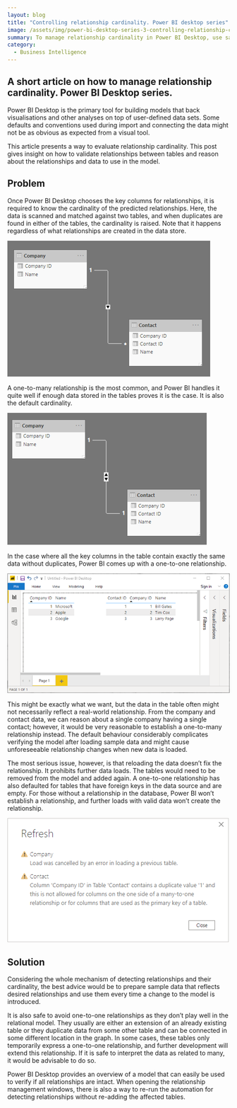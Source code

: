 ```yaml
---
layout: blog
title: "Controlling relationship cardinality. Power BI desktop series"
image: /assets/img/power-bi-desktop-series-3-controlling-relationship-cardinality.jpg
summary: To manage relationship cardinality in Power BI Desktop, use sample data reflecting desired relationships, avoid default one-to-one relationships if possible, and utilize the model overview for verifying and adjusting relationships as needed.
category:
  - Business Intelligence
---
```


## A short article on how to manage relationship cardinality. Power BI Desktop series.
Power BI Desktop is the primary tool for building models that back visualisations and other analyses on top of user-defined data sets. Some defaults and conventions used during import and connecting the data might not be as obvious as expected from a visual tool.

This article presents a way to evaluate relationship cardinality. This post gives insight on how to validate relationships between tables and reason about the relationships and data to use in the model.

## Problem
Once Power BI Desktop chooses the key columns for relationships, it is required to know the cardinality of the predicted relationships. Here, the data is scanned and matched against two tables, and when duplicates are found in either of the tables, the cardinality is raised. Note that it happens regardless of what relationships are created in the data store.

![Table](/assets/img/pbi2_1.png)

A one-to-many relationship is the most common, and Power BI handles it quite well if enough data stored in the tables proves it is the case. It is also the default cardinality.

![Table2](/assets/img/pbi2_2.png)

In the case where all the key columns in the table contain exactly the same data without duplicates, Power BI comes up with a one-to-one relationship.

![Table3](/assets/img/pbi2_3.png)

This might be exactly what we want, but the data in the table often might not necessarily reflect a real-world relationship. From the company and contact data, we can reason about a single company having a single contact; however, it would be very reasonable to establish a one-to-many relationship instead. The default behaviour considerably complicates verifying the model after loading sample data and might cause unforeseeable relationship changes when new data is loaded.

The most serious issue, however, is that reloading the data doesn’t fix the relationship. It prohibits further data loads. The tables would need to be removed from the model and added again. A one-to-one relationship has also defaulted for tables that have foreign keys in the data source and are empty. For those without a relationship in the database, Power BI won’t establish a relationship, and further loads with valid data won’t create the relationship.

![Table4](/assets/img/pbi2_4.png)

## Solution
Considering the whole mechanism of detecting relationships and their cardinality, the best advice would be to prepare sample data that reflects desired relationships and use them every time a change to the model is introduced.

It is also safe to avoid one-to-one relationships as they don’t play well in the relational model. They usually are either an extension of an already existing table or they duplicate data from some other table and can be connected in some different location in the graph. In some cases, these tables only temporarily express a one-to-one relationship, and further development will extend this relationship. If it is safe to interpret the data as related to many, it would be advisable to do so.

Power BI Desktop provides an overview of a model that can easily be used to verify if all relationships are intact. When opening the relationship management windows, there is also a way to re-run the automation for detecting relationships without re-adding the affected tables.
